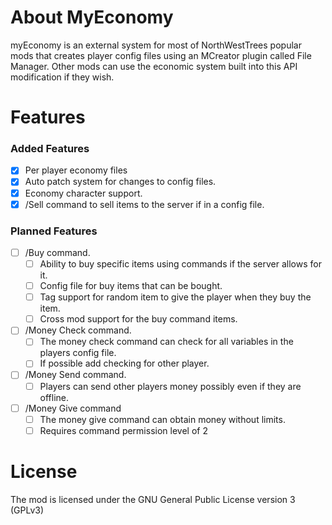 # About MyEconomy
myEconomy is an external system for most of NorthWestTrees popular mods that creates player config files using an MCreator plugin called File Manager. Other mods can use the economic system built into this API modification if they wish.

# Features
### Added Features
- [x] Per player economy files
- [x] Auto patch system for changes to config files.
- [x] Economy character support.
- [x] /Sell command to sell items to the server if in a config file.

### Planned Features
- [ ] /Buy command.
  - [ ] Ability to buy specific items using commands if the server allows for it.
  - [ ] Config file for buy items that can be bought.
  - [ ] Tag support for random item to give the player when they buy the item.
  - [ ] Cross mod support for the buy command items.
- [ ] /Money Check command.
  - [ ] The money check command can check for all variables in the players config file.
  - [ ] If possible add checking for other player.
- [ ] /Money Send command.
  - [ ] Players can send other players money possibly even if they are offline.
- [ ] /Money Give command
  - [ ] The money give command can obtain money without limits.
  - [ ] Requires command permission level of 2

# License
The mod is licensed under the GNU General Public License version 3 (GPLv3)
